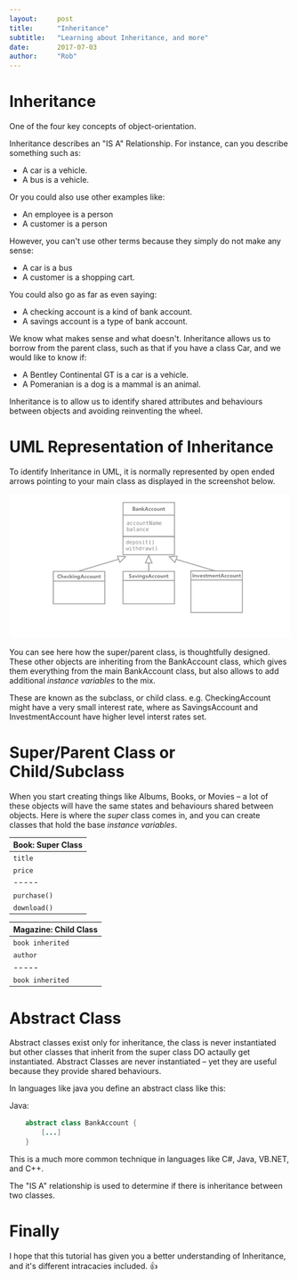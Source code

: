 ```yaml
---
layout:     post
title:      "Inheritance"
subtitle:   "Learning about Inheritance, and more"
date:       2017-07-03 
author:     "Rob"
---
```


# Inheritance

One of the four key concepts of object-orientation. 

Inheritance describes an "IS A" Relationship. For instance, can you describe something such as: 

* A car is a vehicle.
* A bus is a vehicle. 

Or you could also use other examples like: 

* An employee is a person
* A customer is a person

However, you can't use other terms because they simply do not make any sense:

* A car is a bus
* A customer is a shopping cart. 

You could also go as far as even saying: 

* A checking account is a kind of bank account.
* A savings account is a type of bank account. 

We know what makes sense and what doesn't. Inheritance allows us to borrow from the parent class, such as that if you have a class Car, and we would like to know if: 

* A Bentley Continental GT is a car is a vehicle. 
* A Pomeranian is a dog is a mammal is an animal. 

Inheritance is to allow us to identify shared attributes and behaviours between objects and avoiding reinventing the wheel. 

<div class="advertisement">
<script async src="//pagead2.googlesyndication.com/pagead/js/adsbygoogle.js"></script>
<!-- robmcelvenny.com -->
<ins class="adsbygoogle"
     style="display:block"
     data-ad-client="ca-pub-9138756976382898"
     data-ad-slot="5147608880"
     data-ad-format="auto"></ins>
<script>
(adsbygoogle = window.adsbygoogle || []).push({});
</script>   
        </div>

# UML Representation of Inheritance

To identify Inheritance in UML, it is normally represented by open ended arrows pointing to your main class as displayed in the screenshot below. 

![UML Inheritance](/img/umlInheritance.png)

You can see here how the super/parent class, is thoughtfully designed. These other objects are inheriting from the BankAccount class, which gives them everything from the main BankAccount class, but also allows to add additional _instance variables_ to the mix. 

These are known as the subclass, or child class. e.g. CheckingAccount might have a very small interest rate, where as SavingsAccount and InvestmentAccount have higher level interst rates set. 

# Super/Parent Class or Child/Subclass

When you start creating things like Albums, Books, or Movies – a lot of these objects will have the same states and behaviours shared between objects. Here is where the _super_ class comes in, and you can create classes that hold the base _instance variables_. 

| Book: Super Class|
| ----- |
| ``` title ``` |
| ``` price ``` |
| ----- |
| ``` purchase() ``` |
| ``` download() ``` |
     
 
 | Magazine: Child Class | 
 | ----- |
| ``` book inherited ```
| ``` author ``` | 
| ----- |
| ``` book inherited ``` |

# Abstract Class

Abstract classes exist only for inheritance, the class is never instantiated but other classes that inherit from the super class DO actaully get instantiated. Abstract Classes are never instantiated – yet they are useful because they provide shared behaviours. 

In languages like java you define an abstract class like this:

Java: 
``` java
    abstract class BankAccount { 
        [...]
    }
```

This is a much more common technique in languages like C#, Java, VB.NET, and C++. 

The "IS A" relationship is used to determine if there is inheritance between two classes. 


# Finally

I hope that this tutorial has given you a better understanding of Inheritance, and it's different intracacies included. :thumbsup: